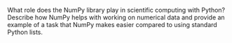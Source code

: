 What role does the NumPy library play in scientific computing with Python? Describe how NumPy helps with working on numerical data and provide an example of a task that NumPy makes easier compared to using standard Python lists.